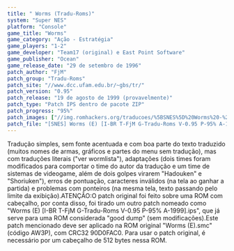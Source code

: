```yaml
---
title: " Worms (Tradu-Roms)"
system: "Super NES"
platform: "Console"
game_title: "Worms"
game_category: "Ação - Estratégia"
game_players: "1-2"
game_developer: "Team17 (original) e East Point Software"
game_publisher: "Ocean"
game_release_date: "29 de setembro de 1996"
patch_author: "FjM"
patch_group: "Tradu-Roms"
patch_site: "//www.dcc.ufam.edu.br/~gbs/tr/"
patch_version: "0.95"
patch_release: "19 de agosto de 1999 (provavelmente)"
patch_type: "Patch IPS dentro de pacote ZIP"
patch_progress: "95%"
patch_images: ["//img.romhackers.org/traducoes/%5BSNES%5D%20Worms%20-%20Tradu-Roms%20-%201.png","//img.romhackers.org/traducoes/%5BSNES%5D%20Worms%20-%20Tradu-Roms%20-%202.png","//img.romhackers.org/traducoes/%5BSNES%5D%20Worms%20-%20Tradu-Roms%20-%203.png"]
patch_file: "[SNES] Worms (E) [I-BR T-FjM G-Tradu-Roms V-0.95 P-95% A-1999].zip"
---
```

Tradução simples, sem fonte acentuada e com boa parte do texto traduzido (muitos nomes de armas, gráficos e partes do menu sem tradução), mas com traduções literais ("ver wormlista"), adaptações (dois times foram modificados para comportar o time do autor da tradução e um time de sistemas de videogame, além de dois golpes virarem "Hadouken" e "Shoriuken"), erros de pontuação, caracteres inválidos (na tela ao ganhar a partida) e problemas com ponteiros (na mesma tela, texto passando pelo limite da exibição).ATENÇÃO:O patch original foi feito sobre uma ROM com cabeçalho, por conta disso, foi tirado um outro patch nomeado como "Worms (E) [I-BR T-FjM G-Tradu-Roms V-0.95 P-95% A-1999].ips", que já serve para uma ROM considerada "good dump" (sem modificações).Este patch mencionado deve ser aplicado na ROM original "Worms (E).smc" (código AW3P), com CRC32 90D0FAC0. Para usar o patch original, é necessário por um cabeçalho de 512 bytes nessa ROM.